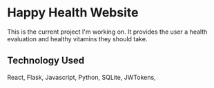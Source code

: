 # Happy Health Website
This is the current project I'm working on. It provides the user a health evaluation and healthy vitamins they should take.

## Technology Used
React, Flask, Javascript, Python, SQLite, JWTokens, 

